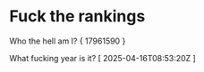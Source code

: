 # Fuck the rankings

Who the hell am I?
{ 17961590 }

What fucking year is it?
[ 2025-04-16T08:53:20Z ]
